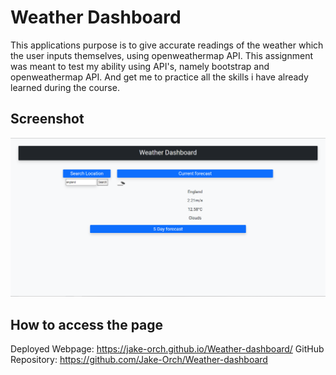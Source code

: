 # Weather Dashboard
This applications purpose is to give accurate readings of the weather which the user inputs themselves, using openweathermap API. 
This assignment was meant to test my ability using API's, namely bootstrap and openweathermap API. And get me to practice all the skills i have already learned during the course.  

## Screenshot
![Image of delpoyed age](./assets/image.png)

## How to access the page
Deployed Webpage: https://jake-orch.github.io/Weather-dashboard/
GitHub Repository: https://github.com/Jake-Orch/Weather-dashboard
